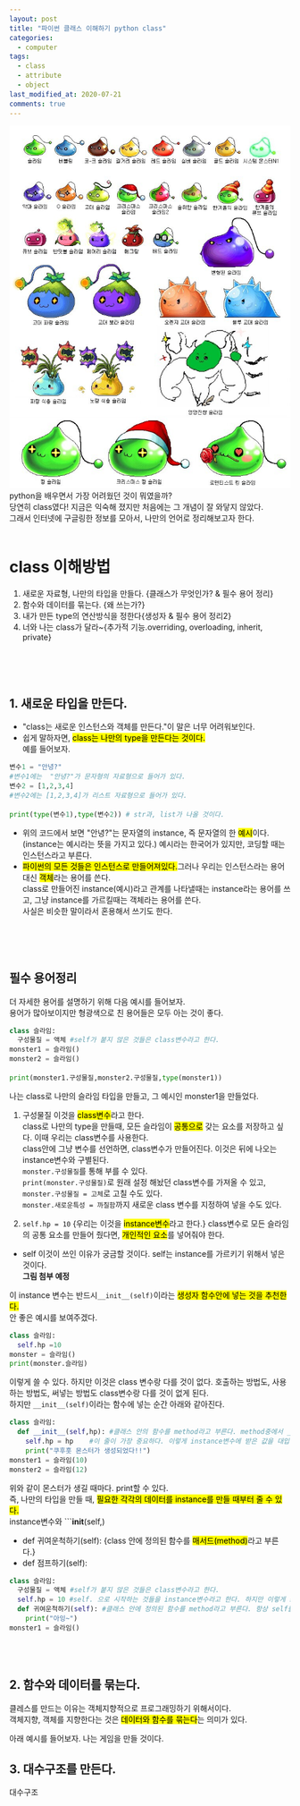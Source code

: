 ```yaml
---
layout: post
title: "파이썬 클래스 이해하기 python class"
categories:
  - computer
tags:
  - class
  - attribute
  - object
last_modified_at: 2020-07-21
comments: true
---
```

<img src="/assets/img/hobby/slime.jpg">
python을 배우면서 가장 어려웠던 것이 뭐였을까?<br>
당연히 class였다! 지금은 익숙해 졌지만 처음에는 그 개념이 잘 와닿지 않았다.<br>
그래서 인터넷에 구글링한 정보를 모아서, 나만의 언어로 정리해보고자 한다.<br>
<br>



# class 이해방법

1. 새로운 자료형, 나만의 타입을 만들다. {클래스가 무엇인가? & 필수 용어 정리}
2. 함수와 데이터를 묶는다. {왜 쓰는가?}
3. 내가 만든 type의 연산방식을 정한다{생성자 & 필수 용어 정리2}
4. 너와 나는 class가 달라~{추가적 기능.overriding, overloading, inherit, private}



<br>
<br>
<br>

## 1. 새로운 타입을 만든다.
* "class는 새로운 인스턴스와 객체를 만든다."이 말은 너무 어려워보인다.<br>
* 쉽게 말하자면, <mark>class는 나만의 type을 만든다는 것이다.</mark><br>
예를 들어보자.<br>
```python
변수1 = "안녕?"
#변수1에는  "안녕?"가 문자형의 자료형으로 들어가 있다.
변수2 = [1,2,3,4]
#변수2에는 [1,2,3,4]가 리스트 자료형으로 들어가 있다.

print(type(변수1),type(변수2)) # str과, list가 나올 것이다.
```

* 위의 코드에서 보면 "안녕?"는 문자열의 instance, 즉 문자열의 한 <mark>예시</mark>이다.<br>
  (instance는 예시라는 뜻을 가지고 있다.) 예시라는 한국어가 있지만, 코딩할 때는 인스턴스라고 부른다.<br>
* <mark>파이썬의 모든 것들은 인스턴스로 만들어져있다.</mark>그러나 우리는 인스턴스라는 용어 대신 <mark>객체</mark>라는 용어를 쓴다.<br>
  class로 만들어진 instance(예시)라고 관계를 나타낼때는 instance라는 용어를 쓰고, 그냥 instance를 가르킬때는 객체라는 용어를 쓴다.<br>
  사실은 비슷한 말이라서 혼용해서 쓰기도 한다. <br>
<br>
<br>
<br>

## 필수 용어정리
더 자세한 용어를 설명하기 위해 다음 예시를 들어보자.<br>
용어가 많아보이지만 형광색으로 친 용어들은 모두 아는 것이 좋다.<br>
```python
class 슬라임:
  구성물질 = 액체 #self가 붙지 않은 것들은 class변수라고 한다.
monster1 = 슬라임()
monster2 = 슬라임()

print(monster1.구성물질,monster2.구성물질,type(monster1))
```
나는 class로 나만의 슬라임 타입을 만들고, 그 예시인 monster1을 만들었다.<br>

1. 구성물질 이것을 <mark>class변수</mark>라고 한다.<br>
  class로 나만의 type을 만들때, 모든 슬라임이 <mark>공통으로</mark> 갖는 요소를 저장하고 싶다. 이때 우리는 class변수를 사용한다.<br>
  class안에 그냥 변수를 선언하면, class변수가 만들어진다. 이것은 뒤에 나오는 instance변수와 구별된다.<br>
  ```monster.구성물질```를 통해 부를 수 있다. <br>
  ```print(monster.구성물질)```로 원래 설정 해놨던 class변수를 가져올 수 있고,<br>
  ```monster.구성물질 = 고체```로 고칠 수도 있다.<br>
  ```monster.새로운특성 = 까칠함```까지 새로운 class 변수를 지정하여 넣을 수도 있다.<br>


2. ```self.hp = 10``` {우리는 이것을 <mark>instance변수</mark>라고 한다.}
  class변수로 모든 슬라임의 공통 요소를 만들어 줬다면, <mark>개인적인 요소</mark>를 넣어줘야 한다.<br>
  - self 이것이 쓰인 이유가 궁금할 것이다. self는 instance를 가르키기 위해서 넣은 것이다.<br>
  <b>그림 첨부 예정</b>

  이 instance 변수는 반드시```__init__(self)```이라는 <mark>생성자 함수안에 넣는 것을 추천한다.</mark><br>
  안 좋은 예시를 보여주겠다.<br>
  ```python
  class 슬라임:
    self.hp =10
  monster = 슬라임()
  print(monster.슬라임)
  ```
  이렇게 쓸 수 있다. 하지만 이것은 class 변수랑 다를 것이 없다. 호출하는 방법도, 사용하는 방법도, 써넣는 방법도 class변수랑 다를 것이 없게 된다.<br>
  하지만 ```__init__(self)```이라는 함수에 넣는 순간 아래와 같아진다.<br>
  ```python
  class 슬라임:
    def __init__(self,hp): #클래스 안의 함수를 method라고 부른다. method중에서 __init__함수는 시작할 때 호출된다. 
      self.hp = hp    #이 줄이 가장 중요하다. 이렇게 instance변수에 받은 값을 대입 해줘야 한다.
      print("쿠후훗 몬스터가 생성되었다!!")
  monster1 = 슬라임(10)
  monster2 = 슬라임(12)
  ```
  위와 같이 몬스터가 생길 때마다. print할 수 있다.<br>
  즉, 나만의 타입을 만들 때, <mark>필요한 각각의 데이터를 instance를 만들 때부터 줄 수 있다.</mark><br>
  instance변수와 ```__init__(self,)

* def 귀여운척하기(self): {class 안에 정의된 함수를 <mark>매서드(method)</mark>라고 부른다.}
* def 점프하기(self):

```python
class 슬라임:
  구성물질 = 액체 #self가 붙지 않은 것들은 class변수라고 한다.
  self.hp = 10 #self. 으로 시작하는 것들을 instance변수라고 한다. 하지만 이렇게 쓰면 의미가 없다.
  def 귀여운척하기(self): #클래스 안에 정의된 함수를 method라고 부른다. 항상 self를 매계변수로 넣어주자.
    print("아잉~")
monster1 = 슬라임()
```
<br>
<br>

## 2. 함수와 데이터를 묶는다.
클레스를 만드는 이유는 객체지향적으로 프로그래밍하기 위해서이다.<br>
객체지향, 객체를 지향한다는 것은 <mark>데이터와 함수를 묶는다</mark>는 의미가 있다.<br>



아래 예시를 들어보자.
나는 게임을 만들 것이다.

## 3. 대수구조를 만든다.
대수구조